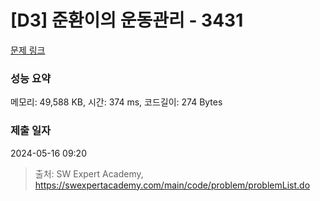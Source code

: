 # [D3] 준환이의 운동관리 - 3431 

[문제 링크](https://swexpertacademy.com/main/code/problem/problemDetail.do?contestProbId=AWE_ZXcqAAMDFAV2) 

### 성능 요약

메모리: 49,588 KB, 시간: 374 ms, 코드길이: 274 Bytes

### 제출 일자

2024-05-16 09:20



> 출처: SW Expert Academy, https://swexpertacademy.com/main/code/problem/problemList.do